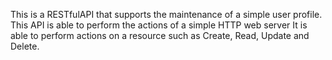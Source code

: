 This is a RESTfulAPI that supports the maintenance of a simple user profile. This API is able to perform the actions of a simple HTTP web server It is able to perform actions on a resource such as Create, Read, Update and Delete. 
